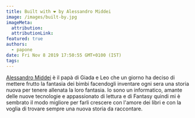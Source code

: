 ```yaml
---
title: Built with ❤️ by Alessandro Middei
image: /images/built-by.jpg
imageMeta:
  attribution:
  attributionLink:
featured: true
authors:
  - papone
date: Fri Nov 8 2019 17:50:55 GMT+0100 (IST)
tags:
---
```


[Alessandro Middei](https://stanzinofree.net) è il papà di Giada e Leo che un giorno ha deciso di mettere  frutto la fantasia dei bimbi facendogli inventare ogni sera una storia nuova per tenere allenata la loro fantasia. Io sono un informatico, amante delle nuove tecnologie e appassionato di lettura e di Fantasy quindi mi è sembrato il modo migliore per farli crescere con l'amore dei libri e con la voglia di trovare sempre una nuova storia da raccontare.

